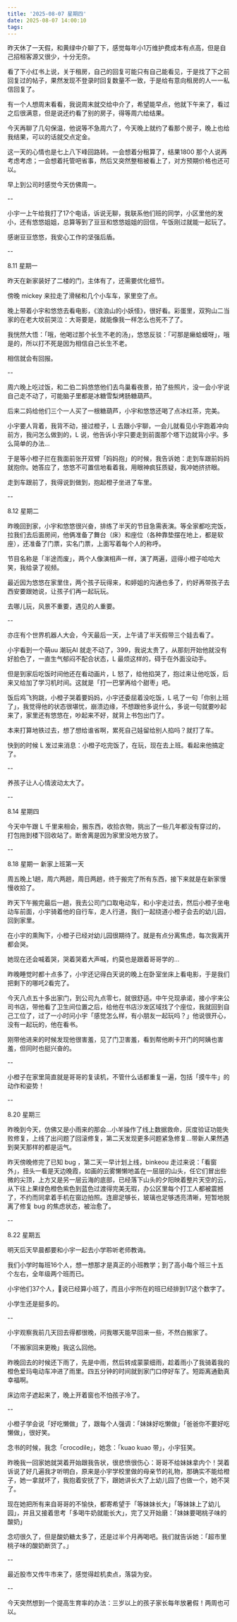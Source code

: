 ```yaml
---
title: '2025-08-07 星期四'
date: 2025-08-07 14:00:10
tags:
---
```


昨天休了一天假，和黄绿中介聊了下，感觉每年小1万维护费成本有点高，但是自己招租客源又很少，十分无奈。

看了下小红书上说，关于租房，自己的回复可能只有自己能看见，于是找了下之前回复过的帖子，果然发现不登录时回复数量不一致，于是给有意向租房的人一一私信回复了。

有一个人想周末看看，我说周末就交给中介了，希望能早点，他就下午来了，看过之后很满意，但是说还约看了别的房子，得等周六给结果。

今天再聊了几句保温，他说等不急周六了，今天晚上就约了看那个房子，晚上也给我结果，可以的话就交点定金。

这一天的心情也是七上八下峰回路转。一会想着分租算了，结果1800 那个人说再考虑考虑；一会想着托管吧省事，然后又突然整租被看上了，对方预期价格也还可以。

早上到公司时感觉今天仿佛周一。

--

小宇一上午给我打了17个电话，诉说无聊，我联系他们班的同学，小区里他的发小，还有悠悠姐姐，总算等到了豆豆和悠悠姐姐的回信，午饭刚过就能一起玩了。

感谢豆豆悠悠，我安心工作的坚强后盾。

--

8.11 星期一

昨天在新家装好了二楼的门，主体有了，还需要优化细节。

傍晚 mickey 来拉走了滑梯和几个小车车，家里空了点。

晚上带着小宇和悠悠去看电影，《浪浪山的小妖怪》，很好看。彩蛋里，双狗山二当家的在老大坟前哭泣：大哥要是，就能像我一样怎么也死不了了。

我恍然大悟：「哦，他喝过那个长生不老的汤」，悠悠反驳：「可那是癞蛤蟆呀」，哦是的，所以打不死是因为相信自己长生不老。

相信就会有回报。

--

周六晚上吃过饭，和二伯二妈悠悠他们去鸟巢看夜景，拍了些照片，没一会小宇说自己走不动了，可能脑子里都是冰糖雪梨烤肠糖葫芦。

后来二妈给他们三个一人买了一根糖葫芦，小宇和悠悠还喝了点冰红茶，完美。

小宇要人背着，我背不动，接过橙子，L 去跟小宇聊，一会儿就看见小宇跑着冲向前方，我问怎么做到的，L 说，他告诉小宇只要走到前面那个塔下边就背小宇。多么简单的办法...

于是等小橙子拦在我面前张开双臂「妈妈抱」的时候，我告诉她：走到车跟前妈妈就抱你。她答应了，悠悠不可置信地看着我，用眼神疯狂质疑，我冲她挤挤眼。

走到车跟前了，我得说到做到，抱起橙子坐进了车里。

--

8.12 星期二

昨晚回到家，小宇和悠悠很兴奋，排练了半天的节目急需表演。等全家都吃完饭，拉我们去后面房间，他俩准备了舞台（床）和座位（各种靠垫摆在地上，都是软座），还准备了门票，实名门票，上面写着每个人的称呼。

节目名称是「半途而废」，两个人像演相声一样，演了两遍，逗得小橙子哈哈大笑，我给录了视频。

最近因为悠悠在家里住，两个孩子玩得来，和婷姐的沟通也多了，约好再带孩子去西安要跟她说，让孩子们再一起玩玩。

去哪儿玩，风景不重要，遇见的人重要。

--

亦庄有个世界机器人大会，今天最后一天，上午请了半天假带三个娃去看了。

小宇看到一个萌uu 潮玩AI 就走不动了，399，我说太贵了，从那刻开始他就没有好脸色了，一直生气郁闷不配合状态，L 最烦这样的，碍于在外面没动手。

但是到家后吃饭时间他还在看动画片，L 怒了，给他掐哭了，抱过来让他吃饭，后来又给加了学习机时间。这就是「打一巴掌再给个甜枣」吧。

饭后鸡飞狗跳，小橙子哭着要妈妈，小宇还委屈着没吃饭，L 吼了一句「你别上班了」，我觉得他的状态很堪忧，崩溃边缘，不想跟他多说什么，多说一句就要吵起来了，家里还有悠悠在，吵起来不好，就背上书包出门了。

本来打算地铁过去，想了想给谁省啊，累死自己娃留给别人掐吗？就打了车。

快到的时候 L 发过来消息：小橙子吃完饭了，在玩，现在去上班。看起来他搞定了。

--

养孩子让人心情波动太大了。


--

8.14 星期四

今天中午跟 L 千里来相会，搬东西，收拾衣物，挑出了一些几年都没有穿过的，打包拖到楼下回收站了。断舍离是因为家里没地方放了。

--

8.18 星期一 新家上班第一天

周五晚上1趟，周六两趟，周日两趟，终于搬完了所有东西，接下来就是在新家慢慢收拾了。

昨天下午搬完最后一趟，我去公司门口取电动车，和小宇走过去，然后小橙子坐电动车前面，小宇骑着他的自行车，走人行道，我们一起绕道小橙子会去的幼儿园，回到家里。

在小宇的熏陶下，小橙子已经对幼儿园很期待了。就是有点分离焦虑，每次我离开都会哭。

她现在还会喊着哭，哭着哭着大声喊，约莫也是跟着哥哥学的...

昨晚睡觉时都十点多了，小宇还记得白天说的晚上在卧室坐床上看电影，于是我们把剩下的哪吒2看完了。

今天八点五十多出家门，到公司九点零七，就很舒适。中午兑现承诺，接小宇来公司书店，带他看了卫生间位置之后，给他在书店沙发区域找了个座位，我就回到自己工位了，过了一小时问小宇「感觉怎么样，有小朋友一起玩吗？」他说很开心，没有一起玩的，他在看书。

刚带他进来的时候发现他很害羞，见了门卫害羞，看到帮他刷卡开门的阿姨也害羞，但同时也挺兴奋的。

--

小橙子在家里简直就是哥哥的复读机，不管什么话都重复一遍，包括「摸牛牛」的动作和姿势！

--

8.20 星期三

昨晚到今天，仿佛又是小雨来的那会...小羊操作了线上数据救命，灰度验证功能失败修复，上线了出问题了回滚修复，第二天发现更多问题紧急修复...带新人果然遇到昊天那样的都是运气。

昨天傍晚修完了已知 bug ，第二天一早计划上线，binkeou 走过来说：「看窗外」，扭头一看是天边晚霞，如画的云雾懒懒地盖在一层层的山头，任它们冒出些微的尖顶，上方又是另一层云海的底部，已经落下山头的夕阳映着整片天空的云，从下往上果绿色橙色紫色到蓝色过渡得完美无瑕，办公区里每个打工人都被震撼了，不约而同拿着手机在窗边拍照。连廊足够长，玻璃也足够透亮清晰，短暂地脱离了修复 bug 的焦虑状态，被治愈了。

--

8.22 星期五

明天后天早晨都要和小宇一起去小学聆听老师教诲。

我们小学时每班16个人，想一想那才是真正的小班教学；到了高小每个班三十五个左右，全年级两个班而已。

小宇他们37个人，🚗说已经算小班了，而且小宇所在的班已经排到17这个数字了。

小学生还是挺多的。

--

小宇观察我前几天回去得都很晚，问我哪天能早回来一些，不然白搬家了。

「不搬家回来更晚」我这么回他。

昨晚回去的时候还下雨了，先是中雨，然后转成蒙蒙细雨，趁着雨小了我骑着我的橙色爱玛电动车冲进了雨里。四五分钟的时间就到家门口停好车了。短距离通勤真幸福啊。

床边帘子遮起来了，晚上开着窗也不怕孩子冷了。

--

小橙子学会说「好吃懒做」了，跟每个人强调：「妹妹好吃懒做」「爸爸你不要好吃懒做」，很好笑。

念书的时候，我念「crocodile」，她念：「kuao kuao 带」，小宇狂笑。

昨晚我一回家她就哭着开始跟我告状，很悲愤很伤心：哥哥不给妹妹拿内个！哭着诉说了好几遍我才听明白，原来是小宇学校里做的母亲节的礼物，那确实不能给橙子，她一拿就坏了，我抱着安抚了下，跟她讲长大了上幼儿园了也做一个，她不哭了。

现在她把所有来自哥哥的不愉快，都寄希望于「等妹妹长大」「等妹妹上了幼儿园」，并且又接着思考「多喝牛奶就能长大」，完了又开始磨：「妹妹要喝桃子味的酸奶」

念叨很久了，但是酸奶糖太多了，还是过半个月再喝吧。我们就告诉她：「超市里桃子味的酸奶断货了。」

--

最近股市又传牛市来了，感觉得趁机卖点，落袋为安。

--

今天突然想到一个提高生育率的办法：三岁以上的孩子家长每年放暑假！两周也可以。

